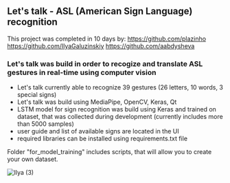 ## Let's talk - ASL (American Sign Language) recognition

This project was completed in 10 days by:
https://github.com/plazinho
https://github.com/IlyaGaluzinskiy
https://github.com/aabdysheva

### Let's talk was build in order to recogize and translate ASL gestures in real-time using computer vision
- Let's talk currently able to recognize 39 gestures (26 letters, 10 words, 3 special signs)
- Let's talk was build using MediaPipe, OpenCV, Keras, Qt
- LSTM model for sign recognition was build using Keras and trained on dataset, that was collected during development (currently includes more than 5000 samples)
- user guide and list of available signs are located in the UI
- required libraries can be installed using requirements.txt file

Folder "for_model_training" includes scripts, that will allow you to create your own dataset.

![Ilya (3)](https://user-images.githubusercontent.com/74296883/138891986-08f1fd14-2428-4983-b23b-ef513d64a22e.gif)
